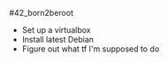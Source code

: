 #42_born2beroot

- Set up a virtualbox
- Install latest Debian
- Figure out what tf I'm supposed to do

